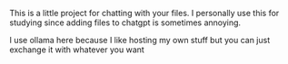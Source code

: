 This is a little project for chatting with your files.
I personally use this for studying since adding files to chatgpt is sometimes annoying.

I use ollama here because I like hosting my own stuff but you can just exchange it with whatever you want
